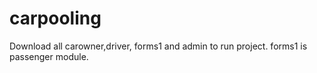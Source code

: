 # carpooling
Download all carowner,driver, forms1 and admin to run project.
forms1 is passenger  module.
